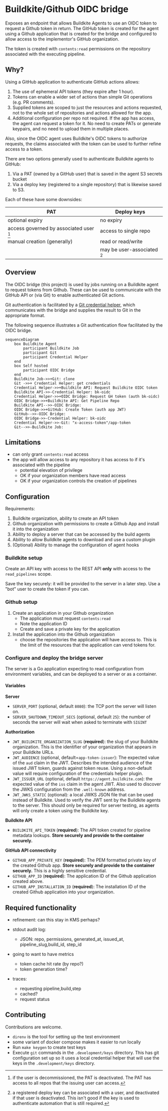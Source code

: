 # Buildkite/Github OIDC bridge 

Exposes an endpoint that allows Buildkite Agents to use an OIDC token to request
a Github token in return. The GitHub token is created for the agent using a
Github application that is created for the bridge and configured to allow access
to the implementor's GitHub organization.

The token is created with `contents:read` permissions on the repository
associated with the executing pipeline.

## Why?

Using a GitHub application to authenticate GitHub actions allows:

1. The use of ephemeral API tokens (they expire after 1 hour).
2. Tokens can enable a wider set of actions than simple Git operations (e.g. PR
   comments).
3. Supplied tokens are scoped to just the resources and actions requested, not
   to the whole set of repositories and actions allowed for the app.
4. Additional configuration per repo not required. If the app has access, the
   agent can request a token for it. No need to create PATs or generate keypairs,
   and no need to upload them in multiple places.

Also, since the OIDC agent uses Buildkite's OIDC tokens to authorize requests,
the claims associated with the token can be used to further refine access to a token.

There are two options generally used to authenticate Buildkite agents to GitHub:

1. Via a PAT (owned by a GitHub user) that is saved in the agent S3 secrets bucket
2. Via a deploy key (registered to a single repository) that is likewise saved to
   S3.

Each of these have some downsides:

| **PAT**                                 | **Deploy keys**                                           |
|-----------------------------------------|-----------------------------------------------------------|
| optional expiry                         | no expiry                                                 |
| access governed by associated user [^1] | access to single repo                                     |
| manual creation (generally)             | read or read/write                                        |
|                                         | may be user-associated [^2]                               |

[^1]: if the user is decommissioned, the PAT is deactivated. The PAT has access to all repos that the
      issuing user can access.
[^2]: a registered deploy key can be associated with a user, and deactivated if that user is deactivated.
      This isn't good if the key is used to authenticate automation that is still required.

## Overview

The OIDC bridge (this project) is used by jobs running on a Buildkite agent to
request tokens from Github. These can be used to communicate with the GitHub API
or (via Git) to enable authenticated Git actions.

Git authentication is facilitated by a [Git credential
helper](https://github.com/jamestelfer/github-app-auth-buildkite-plugin), which
communicates with the bridge and supplies the result to Git in the appropriate
format.

The following sequence illustrates a Git authentication flow facilitated by the
OIDC bridge.

```mermaid
sequenceDiagram
    box Buildkite Agent
        participant Buildkite Job
        participant Git
        participant Credential Helper
    end
    box Self hosted
        participant OIDC Bridge
    end
    Buildkite Job->>+Git: clone
    Git ->>+ Credential Helper: get credentials
    Credential Helper->>+Buildkite API: Request Buildkite OIDC token
    Buildkite API->>-Credential Helper: bk-oidc
    Credential Helper->>+OIDC Bridge: Request GH token (auth bk-oidc)
    OIDC Bridge->>+Buildkite API: Get Pipeline Repo
    Buildkite API-->>-OIDC Bridge: 
    OIDC Bridge->>+GitHub: Create Token (auth app JWT)
    GitHub-->>-OIDC Bridge: 
    OIDC Bridge->>-Credential Helper: bk-oidc
    Credential Helper->>-Git: "x-access-token"/app-token
    Git-->>-Buildkite Job: 
```

## Limitations

- can only grant `contents:read` access
- the app will allow access to any repository it has access to if it's
  associated with the pipeline
  - potential elevation of privilege
  - OK if your organization members have read access
  - OK if your organization controls the creation of pipelines

## Configuration

Requirements:

1. Buildkite organization, ability to create an API token
1. Github organization with permissions to create a Github App and install it into the organization
1. Ability to deploy a server that can be accessed by the build agents
1. Ability to allow Buildkite agents to download and use a custom plugin
1. (Optional) Ability to manage the configuration of agent hooks

### Buildkite setup

Create an API key with access to the REST API **only** with access to the `read_pipelines` scope.

Save the key securely: it will be provided to the server in a later step. Use a
"bot" user to create the token if you can.

### Github setup

1. Create an application in your Github organization
    - The application must request `contents:read`
    - Note the application ID
    - Create and save a private key for the application
2. Install the application into the Github organization
    - choose the repositories the application will have access to. This is the
      limit of the resources that the application can vend tokens for.

### Configure and deploy the bridge server

The server is a Go application expecting to read configuration from environment
variables, and can be deployed to a server or as a container.

#### Variables

**Server**

- `SERVER_PORT` (optional, default `8080`): the TCP port the server will listen on.
- `SERVER_SHUTDOWN_TIMEOUT_SECS` (optional, default `25`): the number of seconds
  the server will wait when asked to terminate with `SIGINT`

**Authorization**

- `JWT_BUILDKITE_ORGANIZATION_SLUG` (**required**): the slug of your Buildkite
  organization. This is the identifier of your organization that appears in your
  Buildkite URLs.
- `JWT_AUDIENCE` (optional, default=`app-token-issuer`): The expected value of the
  `aud` claim in the JWT. Describes the intended audience of the issued JWT
  token, guards against token reuse. Using a non-default value will require configuration of the credentials helper plugin.
- `JWT_ISSUER_URL` (optional, default `https://agent.buildkite.com`): the
  expected value of the `iss` claim in the agent JWT. Also used to discover the
  JWKS configuration from the `.well-known` address.
- `JWT_JWKS_STATIC` (optional): a local JWKS JSON file that can be used instead
  of Buildkite. Used to verify the JWT sent by the Buildkite agents to the
  server. This should only be required for server testing, as agents will only
  create a token using the Buildkite key.

**Buildkite API**

- `BUILDKITE_API_TOKEN` (**required**): The API token created for pipeline
  metadata lookups. **Store securely and provide to the container securely.**

**GitHub API connectivity**

- `GITHUB_APP_PRIVATE_KEY` (**required**): The PEM formatted private key of the
  created Github app. **Store securely and provide to the container securely.**
  This is a highly sensitive credential.
- `GITHUB_APP_ID` (**required**): The application ID of the Github application
  created above.
- `GITHUB_APP_INSTALLATION_ID` (**required**): The installation ID of the
  created Github application into your organization.

## Required functionality

- refinement: can this stay in KMS perhaps?
- stdout audit log:
  - JSON: repo, permissions, generated_at, issued_at, pipeline_slug,build_id, step_id

- going to want to have metrics
  - token cache hit rate (by repo?)
  - token generation time?

- traces:
  - requesting pipeline,build,step
  - cached?
  - request status

## Contributing

Contributions are welcome.

- `direnv` is the tool for setting up the test environment
- some variant of docker compose makes it easier to run locally
- Run `make keygen` to create test keys
- Execute `git` commands in the `.development/keys` directory. This has git
  configuration set up so it uses a local credential helper that will use the
  keys in the `.development/keys` directory.
